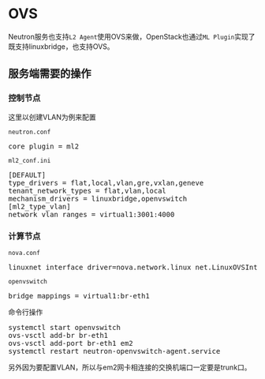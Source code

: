 # OVS

Neutron服务也支持`L2 Agent`使用OVS来做，OpenStack也通过`ML Plugin`实现了既支持linuxbridge，也支持OVS。

## 服务端需要的操作
### 控制节点
这里以创建VLAN为例来配置

`neutron.conf`
<pre>
core_plugin = ml2
</pre>

`ml2_conf.ini`
<pre>
[DEFAULT]
type_drivers = flat,local,vlan,gre,vxlan,geneve
tenant_network_types = flat,vlan,local
mechanism_drivers = linuxbridge,openvswitch
[ml2_type_vlan]
network_vlan_ranges = virtual1:3001:4000
</pre>


### 计算节点
`nova.conf`
<pre>
linuxnet_interface_driver=nova.network.linux_net.LinuxOVSInterfaceDriver
</pre>

`openvswitch`
<pre>
bridge_mappings = virtual1:br-eth1
</pre>

命令行操作
<pre>
systemctl start openvswitch
ovs-vsctl add-br br-eth1
ovs-vsctl add-port br-eth1 em2
systemctl restart neutron-openvswitch-agent.service
</pre>

另外因为要配置VLAN，所以与em2网卡相连接的交换机端口一定要是trunk口。
